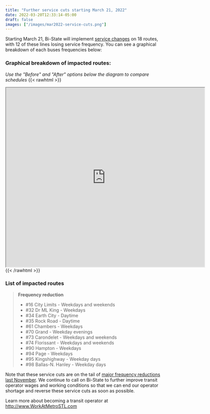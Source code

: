 ```yaml
---
title: "Further service cuts starting March 21, 2022"
date: 2022-03-20T12:33:14-05:00
draft: false
images: ["/images/mar2022-service-cuts.png"]
---
```


Starting March 21, Bi-State will implement [service changes](https://www.metrostlouis.org/nextstop/metro-transit-service-change-on-march-21/) on 18 routes, with 12 of these lines losing service frequency. You can see a graphical breakdown of each buses frequencies below:

<!--more-->
### Graphical breakdown of impacted routes:
*Use the "Before" and "After" options below the diagram to compare schedules*
{{< rawhtml >}}
<iframe 
    width="620"
    height="560" 
    src="https://docs.google.com/spreadsheets/d/e/2PACX-1vSRGxCiCvJal_Xxjb7Os3SSigHRIbJ8WJaSKe0VCa2glGZU1M1cCRvp80TDP8of9di55HfiR3xe9GEM/pubhtml?widget=true&amp;headers=false"></iframe>
{{< /rawhtml >}}


### List of impacted routes
> 
> **Frequency reduction**
> - #16 City Limits - Weekdays and weekends
> - #32 Dr ML King - Weekdays
> - #34 Earth City - Daytime
> - #35 Rock Road - Daytime
> - #61 Chambers - Weekdays
> - #70 Grand - Weekday evenings
> - #73 Carondelet - Weekdays and weekends
> - #74 Florissant - Weekdays and weekends
> - #90 Hampton - Weekdays
> - #94 Page - Weekdays
> - #95 Kingshighway - Weekday days
> - #98 Ballas-N. Hanley - Weekday days

Note that these service cuts are on the tail of [major frequency reductions last November](../november-2021-service-cuts). We continue to call on Bi-State to further improve transit operator wages and working conditions so that we can end our operator shortage and reverse these service cuts as soon as possible.

Learn more about becoming a transit operator at http://www.WorkAtMetroSTL.com
